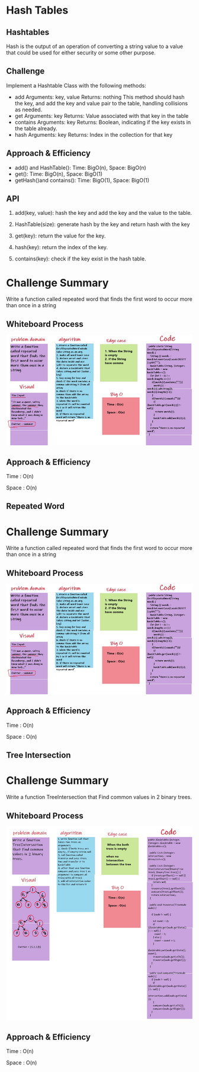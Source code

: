 # Hash Tables

## Hashtables
Hash is the output of an operation of converting a string value to a value that could be used for either security or some other purpose.


## Challenge

Implement a Hashtable Class with the following methods:

* add
Arguments: key, value
Returns: nothing
This method should hash the key, and add the key and value pair to the table, handling collisions as needed.
* get
Arguments: key
Returns: Value associated with that key in the table
* contains
Arguments: key
Returns: Boolean, indicating if the key exists in the table already.
* hash
Arguments: key
Returns: Index in the collection for that key


## Approach & Efficiency

* add() and HashTable():
Time: BigO(n), Space: BigO(n)
* get():
 Time: BigO(n), Space: BigO(1)
* getHash()and contains():
 Time: BigO(1), Space: BigO(1)

## API

1. add(key, value): hash the key and add the key and the value to the table.

2. HashTable(size): generate hash by the key and return hash with the key

3. get(key): return the value for the key.

4. hash(key): return the index of the key.

5. contains(key): check if the key exist in the hash table.


# Challenge Summary
Write a function called repeated word that finds the first word to occur more than once in a string

## Whiteboard Process
![hashmaprepeatedword](hashmaprepeatedword.jpg)

## Approach & Efficiency

Time : O(n)

Space : O(n)


## Repeated Word

# Challenge Summary
Write a function called repeated word that finds the first word to occur more than once in a string

## Whiteboard Process
![hashmaprepeatedword](hashmaprepeatedword.jpg)

## Approach & Efficiency

Time : O(n)

Space : O(n)

## Tree Intersection

# Challenge Summary
Write a function TreeIntersection  that Find common values in 2 binary trees.

## Whiteboard Process
![TreeIntersection](TreeIntersection.jpg)

## Approach & Efficiency

Time : O(n)

Space : O(n)







